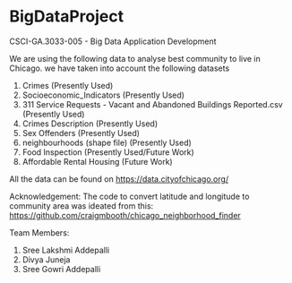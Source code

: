 # BigDataProject
CSCI-GA.3033-005 - Big Data Application Development


We are using the following data to analyse best community to live in Chicago. we have taken into account the following datasets

1. Crimes (Presently Used)
2. Socioeconomic_Indicators (Presently Used)
3. 311 Service Requests - Vacant and Abandoned Buildings Reported.csv (Presently Used)
4. Crimes Description (Presently Used)
5. Sex Offenders (Presently Used)
6. neighbourhoods (shape file) (Presently Used)
7. Food Inspection (Presently Used/Future Work)
8. Affordable Rental Housing (Future Work)

All the data can be found on https://data.cityofchicago.org/


Acknowledgement: The code to convert latitude and longitude to community area was ideated from this:  
https://github.com/craigmbooth/chicago_neighborhood_finder


Team Members:
1. Sree Lakshmi Addepalli
2. Divya Juneja
3. Sree Gowri Addepalli
